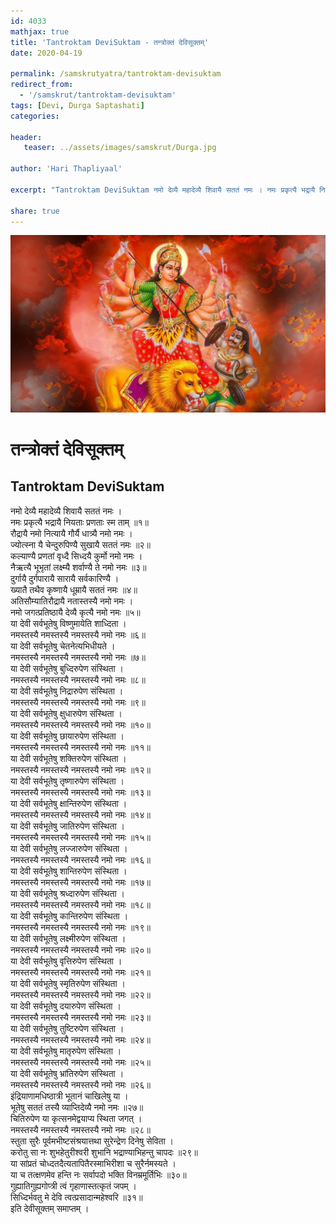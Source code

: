 ```yaml
---
id: 4033    
mathjax: true    
title: 'Tantroktam DeviSuktam - तन्त्रोक्तं देविसूक्तम्'    
date: 2020-04-19    

permalink: /samskrutyatra/tantroktam-devisuktam
redirect_from: 
  - '/samskrut/tantroktam-devisuktam'
tags: [Devi, Durga Saptashati]    
categories:    
    
header:    
   teaser: ../assets/images/samskrut/Durga.jpg    
    
author: 'Hari Thapliyaal'    
    
excerpt: "Tantroktam DeviSuktam नमो देव्यै महादेव्यै शिवायै सततं नमः । नमः प्रकृत्यै भद्रायै नियताः प्रणताः स्म ताम् ॥१॥ रौद्रायै नमो नित्यायै गौर्यै धात्र्यै नमो नमः । ज्योत्स्ना यै चेन्दुरुपिण्यै सुखायै सततं नमः ॥२॥ कल्याण्यै प्रणतां वृध्दै सिध्दयै कुर्मो नमो नमः"
    
share: true    
---
```

![](../assets/images/samskrut/Durga.jpg)    
    
# तन्त्रोक्तं देविसूक्तम्    
## Tantroktam DeviSuktam    
    
    
नमो देव्यै महादेव्यै शिवायै सततं नमः ।    
नमः प्रकृत्यै भद्रायै नियताः प्रणताः स्म ताम् ॥१॥    
रौद्रायै नमो नित्यायै गौर्यै धात्र्यै नमो नमः ।    
ज्योत्स्ना यै चेन्दुरुपिण्यै सुखायै सततं नमः ॥२॥    
कल्याण्यै प्रणतां वृध्दै सिध्दयै कुर्मो नमो नमः ।    
नैऋत्यै भूभृतां लक्ष्म्यै शर्वाण्यै ते नमो नमः ॥३॥    
दुर्गायै दुर्गपारायै सारायै सर्वकारिण्यै ।    
ख्यातै तथैव कृष्णायै धूम्रायै सततं नमः ॥४॥    
अतिसौम्यातिरौद्रायै नतास्तस्यै नमो नमः ।    
नमो जगत्प्रतिष्ठायै देव्यै कृत्यै नमो नमः ॥५॥    
या देवी सर्वभूतेषु विष्णुमायेति शाध्दिता ।    
नमस्तस्यै नमस्तस्यै नमस्तस्यै नमो नमः ॥६॥    
या देवी सर्वभूतेषु चेतनेत्यभिधीयते ।    
नमस्तस्यै नमस्तस्यै नमस्तस्यै नमो नमः ॥७॥    
या देवी सर्वभूतेषु बुध्दिरुपेण संस्थिता ।    
नमस्तस्यै नमस्तस्यै नमस्तस्यै नमो नमः ॥८॥    
या देवी सर्वभूतेषु निद्रारुपेण संस्थिता ।    
नमस्तस्यै नमस्तस्यै नमस्तस्यै नमो नमः ॥९॥    
या देवी सर्वभूतेषु क्षुधारुपेण संस्थिता ।    
नमस्तस्यै नमस्तस्यै नमस्तस्यै नमो नमः ॥१०॥    
या देवी सर्वभूतेषु छायारुपेण संस्थिता ।    
नमस्तस्यै नमस्तस्यै नमस्तस्यै नमो नमः ॥११॥    
या देवी सर्वभूतेषु शक्तिरुपेण संस्थिता ।    
नमस्तस्यै नमस्तस्यै नमस्तस्यै नमो नमः ॥१२॥    
या देवी सर्वभूतेषु तृष्णारुपेण संस्थिता ।    
नमस्तस्यै नमस्तस्यै नमस्तस्यै नमो नमः ॥१३॥    
या देवी सर्वभूतेषु क्षान्तिरुपेण संस्थिता ।    
नमस्तस्यै नमस्तस्यै नमस्तस्यै नमो नमः ॥१४॥    
या देवी सर्वभूतेषु जातिरुपेण संस्थिता ।    
नमस्तस्यै नमस्तस्यै नमस्तस्यै नमो नमः ॥१५॥    
या देवी सर्वभूतेषु लज्जारुपेण संस्थिता ।    
नमस्तस्यै नमस्तस्यै नमस्तस्यै नमो नमः ॥१६॥    
या देवी सर्वभूतेषु शान्तिरुपेण संस्थिता ।    
नमस्तस्यै नमस्तस्यै नमस्तस्यै नमो नमः ॥१७॥    
या देवी सर्वभूतेषु श्रध्दारुपेण संस्थिता ।    
नमस्तस्यै नमस्तस्यै नमस्तस्यै नमो नमः ॥१८॥    
या देवी सर्वभूतेषु कान्तिरुपेण संस्थिता ।    
नमस्तस्यै नमस्तस्यै नमस्तस्यै नमो नमः ॥१९॥    
या देवी सर्वभूतेषु लक्ष्मीरुपेण संस्थिता ।    
नमस्तस्यै नमस्तस्यै नमस्तस्यै नमो नमः ॥२०॥    
या देवी सर्वभूतेषु वृत्तिरुपेण संस्थिता ।    
नमस्तस्यै नमस्तस्यै नमस्तस्यै नमो नमः ॥२१॥    
या देवी सर्वभूतेषु स्मृतिरुपेण संस्थिता ।    
नमस्तस्यै नमस्तस्यै नमस्तस्यै नमो नमः ॥२२॥    
या देवी सर्वभूतेषु दयारुपेण संस्थिता ।    
नमस्तस्यै नमस्तस्यै नमस्तस्यै नमो नमः ॥२३॥    
या देवी सर्वभूतेषु तुष्टिरुपेण संस्थिता ।    
नमस्तस्यै नमस्तस्यै नमस्तस्यै नमो नमः ॥२४॥    
या देवी सर्वभूतेषु मातृरुपेण संस्थिता ।    
नमस्तस्यै नमस्तस्यै नमस्तस्यै नमो नमः ॥२५॥    
या देवी सर्वभूतेषु भ्रांतिरुपेण संस्थिता ।    
नमस्तस्यै नमस्तस्यै नमस्तस्यै नमो नमः ॥२६॥    
इंद्रियाणामधिष्ठात्री भूतानं चाखिलेषु या ।    
भूतेषु सततं तस्यै व्याप्तिदेव्यै नमो नमः ॥२७॥    
चितिरुपेण या कृत्सनमेद्वयाप्य स्थिता जगत् ।    
नमस्तस्यै नमस्तस्यै नमस्तस्यै नमो नमः ॥२८॥    
स्तुता सुरैः पूर्वमभीष्टसंश्रयात्तथा सुरेन्द्रेण दिनेषु सेविता ।    
करोतु सा नः शुभहेतुरीश्वरी शुभानि भद्राण्याभिहन्तु चापदः ॥२९॥    
या सांप्रतं चोध्दतदैत्यतापितैरस्माभिरीशा च सुरैर्नमस्यते ।    
या च तत्क्षणमेव हन्ति नः सर्वापदो भक्ति विनम्रमूर्तिभिः ॥३०॥    
गुह्यातिगुह्यगोप्त्री त्वं गृहाणास्तत्कृतं जपम् ।    
सिध्दिर्भवतु मे देवि त्वत्प्रसादान्महेश्वरि ॥३१॥    
इति देवीसूक्तम् समाप्तम् ।    
    
    
